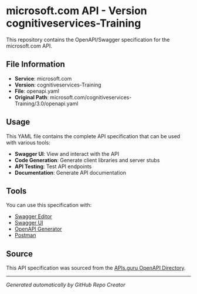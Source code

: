 # microsoft.com API - Version cognitiveservices-Training

This repository contains the OpenAPI/Swagger specification for the microsoft.com API.

## File Information

- **Service**: microsoft.com
- **Version**: cognitiveservices-Training
- **File**: openapi.yaml
- **Original Path**: microsoft.com/cognitiveservices-Training/3.0/openapi.yaml

## Usage

This YAML file contains the complete API specification that can be used with various tools:

- **Swagger UI**: View and interact with the API
- **Code Generation**: Generate client libraries and server stubs
- **API Testing**: Test API endpoints
- **Documentation**: Generate API documentation

## Tools

You can use this specification with:

- [Swagger Editor](https://editor.swagger.io/)
- [Swagger UI](https://swagger.io/tools/swagger-ui/)
- [OpenAPI Generator](https://openapi-generator.tech/)
- [Postman](https://www.postman.com/)

## Source

This API specification was sourced from the [APIs.guru OpenAPI Directory](https://github.com/APIs-guru/openapi-directory).

---

*Generated automatically by GitHub Repo Creator*
